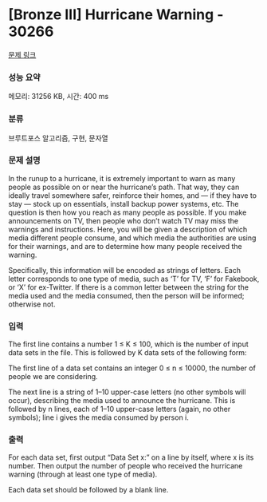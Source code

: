 # [Bronze III] Hurricane Warning - 30266 

[문제 링크](https://www.acmicpc.net/problem/30266) 

### 성능 요약

메모리: 31256 KB, 시간: 400 ms

### 분류

브루트포스 알고리즘, 구현, 문자열

### 문제 설명

<p>In the runup to a hurricane, it is extremely important to warn as many people as possible on or near the hurricane’s path. That way, they can ideally travel somewhere safer, reinforce their homes, and — if they have to stay — stock up on essentials, install backup power systems, etc. The question is then how you reach as many people as possible. If you make announcements on TV, then people who don’t watch TV may miss the warnings and instructions. Here, you will be given a description of which media different people consume, and which media the authorities are using for their warnings, and are to determine how many people received the warning.</p>

<p>Specifically, this information will be encoded as strings of letters. Each letter corresponds to one type of media, such as ‘T’ for TV, ‘F’ for Fakebook, or ‘X’ for ex-Twitter. If there is a common letter between the string for the media used and the media consumed, then the person will be informed; otherwise not.</p>

### 입력 

 <p>The first line contains a number 1 ≤ K ≤ 100, which is the number of input data sets in the file. This is followed by K data sets of the following form:</p>

<p>The first line of a data set contains an integer 0 ≤ n ≤ 10000, the number of people we are considering.</p>

<p>The next line is a string of 1–10 upper-case letters (no other symbols will occur), describing the media used to announce the hurricane. This is followed by n lines, each of 1–10 upper-case letters (again, no other symbols); line i gives the media consumed by person i.</p>

### 출력 

 <p>For each data set, first output “Data Set x:” on a line by itself, where x is its number. Then output the number of people who received the hurricane warning (through at least one type of media).</p>

<p>Each data set should be followed by a blank line.</p>

